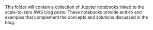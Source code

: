 This folder will contain a collection of Jupyter notebooks linked to the scale-to-zero AWS blog posts. These notebooks provide end-to end examples that complement the concepts and solutions discussed in the blog.
